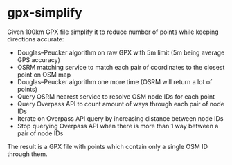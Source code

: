 # gpx-simplify

Given 100km GPX file simplify it to reduce number of points while keeping directions accurate:

- Douglas–Peucker algorithm on raw GPX with 5m limit (5m being average GPS accuracy)
- OSRM matching service to match each pair of coordinates to the closest point on OSM map
- Douglas–Peucker algorithm one more time (OSRM will return a lot of points)
- Query OSRM nearest service to resolve OSM node IDs for each point
- Query Overpass API to count amount of ways through each pair of node IDs
- Iterate on Overpass API query by increasing distance between node IDs
- Stop querying Overpass API when there is more than 1 way between a pair of node IDs

The result is a GPX file with points which contain only a single OSM ID through them.
